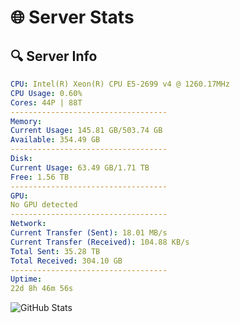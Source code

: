 # 🌐 Server Stats
## 🔍 Server Info
```yaml
CPU: Intel(R) Xeon(R) CPU E5-2699 v4 @ 1260.17MHz
CPU Usage: 0.60%
Cores: 44P | 88T
-----------------------------------
Memory:
Current Usage: 145.81 GB/503.74 GB
Available: 354.49 GB
-----------------------------------
Disk:
Current Usage: 63.49 GB/1.71 TB
Free: 1.56 TB
-----------------------------------
GPU:
No GPU detected
-----------------------------------
Network:
Current Transfer (Sent): 18.01 MB/s
Current Transfer (Received): 104.88 KB/s
Total Sent: 35.28 TB
Total Received: 304.10 GB
-----------------------------------
Uptime:
22d 8h 46m 56s
```
![GitHub Stats](https://img.shields.io/badge/Updated-2025-03-30_06:09:45-blue)